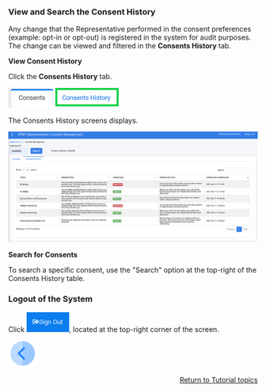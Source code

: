 ### View and Search the Consent History

Any change that the Representative performed in the consent preferences (example: opt-in or opt-out) is registered in the system for audit purposes. The change can be viewed and filtered in the **Consents History** tab.

**View Consent History**

Click the **Consents History** tab. 

![image](../images/08_Consent_Cust_Rep_Tabs.png)                                

The Consents History screens displays.

![image](../images/08_01_Consent_History.png)

**Search for Consents**

To search a specific consent, use the "Search" option at the top-right of the Consents History table.

### Logout of the System

Click ![image](../images/08_ICON_SignOut.png), located at the top-right corner of the screen.

[![Previous](../images/Previous.png)]( 07_04_Representative_Opt_In_or_Opt_Out.md)[<p align="right"> Return to Tutorial topics</p>](../DPM_Application_Tutorial.md#data-subject-requests)
